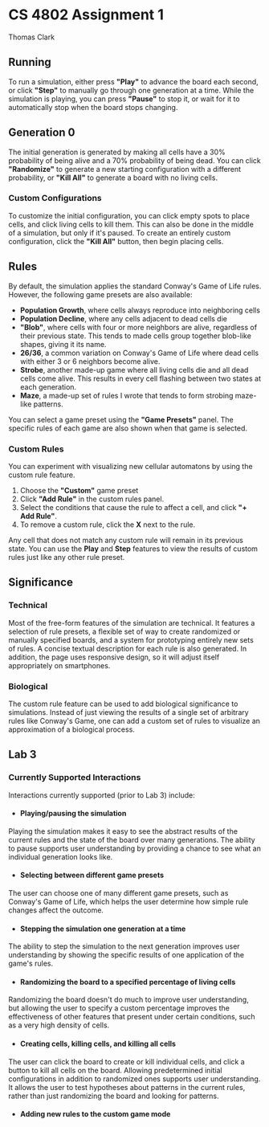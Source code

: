 # CS 4802 Assignment 1
Thomas Clark

## Running
To run a simulation, either press **"Play"** to advance the board each second, or click **"Step"** to manually go through one generation at a time. While the simulation is playing, you can press **"Pause"** to stop it, or wait for it to automatically stop when the board stops changing.

## Generation 0
The initial generation is generated by making all cells have a 30% probability of being alive and a 70% probability of being dead.  You can click **"Randomize"** to generate a new starting configuration with a different probability, or **"Kill All"** to generate a board with no living cells.

### Custom Configurations
To customize the initial configuration, you can click empty spots to place cells, and click living cells to kill them.  This can also be done in the middle of a simulation, but only if it's paused.  To create an entirely custom configuration, click the **"Kill All"** button, then begin placing cells.

## Rules
By default, the simulation applies the standard Conway's Game of Life rules.  However, the following game presets are also available:

* **Population Growth**, where cells always reproduce into neighboring cells
* **Population Decline**, where any cells adjacent to dead cells die
* **"Blob"**, where cells with four or more neighbors are alive, regardless of their previous state.  This tends to made cells group together blob-like shapes, giving it its name.
* **26/36**, a common variation on Conway's Game of Life where dead cells with either 3 or 6 neighbors become alive.
* **Strobe**, another made-up game where all living cells die and all dead cells come alive.  This results in every cell flashing between two states at each generation.
* **Maze**, a made-up set of rules I wrote that tends to form strobing maze-like patterns.

You can select a game preset using the **"Game Presets"** panel.  The specific rules of each game are also shown when that game is selected.

### Custom Rules

You can experiment with visualizing new cellular automatons by using the custom rule feature.
1. Choose the **"Custom"** game preset
2. Click **"Add Rule"** in the custom rules panel.
3. Select the conditions that cause the rule to affect a cell, and click **"+ Add Rule"**.
4. To remove a custom rule, click the **X** next to the rule.

Any cell that does not match any custom rule will remain in its previous state.  You can use the **Play** and **Step** features to view the results of custom rules just like any other rule preset.

## Significance
### Technical
Most of the free-form features of the simulation are technical.  It features a selection of rule presets, a flexible set of way to create randomized or manually specified boards, and a system for prototyping entirely new sets of rules.  A concise textual description for each rule is also generated.  In addition, the page uses responsive design, so it will adjust itself appropriately on smartphones.
### Biological
The custom rule feature can be used to add biological significance to simulations.  Instead of just viewing the results of a single set of arbitrary rules like Conway's Game, one can add a custom set of rules to visualize an approximation of a biological process.

## Lab 3
### Currently Supported Interactions
Interactions currently supported (prior to Lab 3) include:
* #### Playing/pausing the simulation
Playing the simulation makes it easy to see the abstract results of the current rules and the state of the board over many generations.  The ability to pause supports user understanding by providing a chance to see what an individual generation looks like.

* #### Selecting between different game presets
The user can choose one of many different game presets, such as Conway's Game of Life, which helps the user determine how simple rule changes affect the outcome.

* #### Stepping the simulation one generation at a time
The ability to step the simulation to the next generation improves user understanding by showing the specific results  of one application of the game's rules.

* #### Randomizing the board to a specified percentage of living cells
Randomizing the board doesn't do much to improve user understanding, but allowing the user to specify a custom percentage improves the effectiveness of other features that present under certain conditions, such as a very high density of cells.

* #### Creating cells, killing cells, and killing all cells
The user can click the board to create or kill individual cells, and click a button to kill all cells on the board.  Allowing predetermined initial configurations in addition to randomized ones supports user understanding.  It allows the user to test hypotheses about  patterns in the current rules, rather than just randomizing the board and looking for patterns.

* #### Adding new rules to the custom game mode
